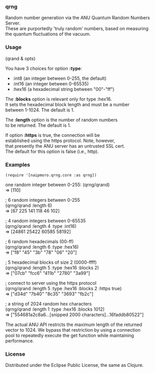 ### qrng

Random number generation via the ANU Quantum Random Numbers Server.  
These are purportedly 'truly random' numbers, based on measuring  
the quantum fluctuations of the vacuum.

### Usage

(qrand & opts)

You have 3 choices for option **:type**:  
* :int8  (an integer between 0-255, the default)  
* :int16  (an integer between 0-65535)  
* :hex16  (a hexadecimal string between "00"-"ff")  
  
The **:blocks** option is relevant only for type :hex16.  
It sets the hexadecimal block length and must be a number  
between 1-1024. The default is 1.

The **:length** option is the number of random numbers  
to be returned. The default is 1.

If option **:https** is true, the connection will be  
established using the https protocol. Note, however,  
that presently the ANU server has an untrusted SSL cert.  
The default for this option is false (i.e., http).

### Examples

    (require '[naipmoro.qrng.core :as qrng])

one random integer between 0-255:
    (qrng/qrand)  
    => [110]

; 6 random integers between 0-255  
(qrng/qrand :length 6)  
=> [67 225 141 118 46 102]

; 4 random integers between 0-65535  
(qrng/qrand :length 4 :type :int16)  
=> [24861 25422 60585 58192]

; 6 random hexadecimals (00-ff)  
(qrng/qrand :length 6 :type :hex16)  
=> ["f8" "45" "3b" "78" "06" "20"]

; 5 hexadecimal blocks of size 2 (0000-ffff)  
(qrng/qrand :length 5 :type :hex16 :blocks 2)  
=> ["07cb" "fcc6" "411b" "2780" "3a99"]

; connect to server using the https protocol  
(qrng/qrand :length 5 :type :hex16 :blocks 2 :https true)  
=> ["d34d" "7b40" "8c35" "3693" "fb2c"]

; a string of 2024 random hex characters  
(qrng/qrand :length 1 :type :hex16 :blocks 1012)  
=> ["554681a2c8a6...[snipped 2000 characters]...16faddb80522"]

The actual ANU API restricts the maximum length of the returned  
vector to 1024. We bypass that restriction by using a connection  
pool to repeatedly execute the get function while maintaining  
performance.

### License

Distributed under the Eclipse Public License, the same as Clojure.